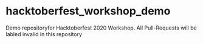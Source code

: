 # hacktoberfest_workshop_demo
Demo repositoryfor Hacktoberfest 2020 Workshop. All Pull-Requests will be labled invalid in this repository
